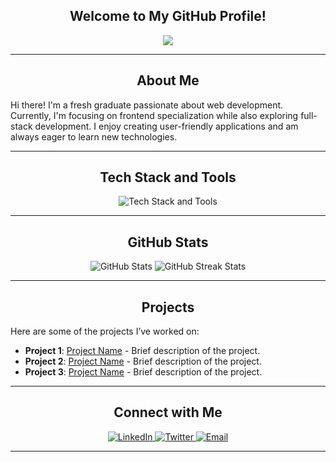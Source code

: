 ## <div align="center">Welcome to My GitHub Profile!</div>

<div align="center">
  <img src="https://readme-typing-svg.herokuapp.com?font=Roboto&color=%2336BCF7&size=24&center=true&vCenter=true&width=500&lines=Hello+there!+Welcome+to+my+profile!;I'm+an+enthusiastic+Developer.;I+love+coding+and+designing.">
</div>

---

## <div align="center">About Me</div>

Hi there! I'm a fresh graduate passionate about web development. Currently, I'm focusing on frontend specialization while also exploring full-stack development. I enjoy creating user-friendly applications and am always eager to learn new technologies.

---

## <div align="center">Tech Stack and Tools</div>

<div align="center">
  <img src="https://github-readme-tech-stack.vercel.app/api/cards?title=Tech+Stack+and+Tools&lineCount=3&width=510&bg=%23050F2C&badge=%23161B22&border=%2328c7ff&titleColor=%23009FEC&line1=react%2Creact%2C61DAFB%3Btailwindcss%2Ctailwind%2C06B6D4%3Bbootstrap%2Cbootstrap%2C7952B3%3Bhtml5%2Chtml%2CE34F26%3B&line2=css3%2Ccss%2C1572B6%3Bjavascript%2Cjavascript%2CF7DF1E%3Bcsharp%2Ccsharp%2C512BD4%3Bsqlite%2Csql%2C003B57%3B&line3=adobexd%2Cadobe+xd%2CFF61F6%3Bfigma%2Cfigma%2CF24E1E%3Badobephotoshop%2Cphotoshop%2C31A8FF%3Badobepremierepro%2CPremiere%2C9999FF%3B" alt="Tech Stack and Tools"/>
</div>

---

## <div align="center">GitHub Stats</div>

<div align="center">
  <img src="https://github-readme-stats.vercel.app/api?username=GCarido&show_icons=true&theme=algolia" alt="GitHub Stats"/>
  <img src="https://github-readme-streak-stats.herokuapp.com/?user=GCarido&theme=algolia" alt="GitHub Streak Stats"/>
</div>

---

## <div align="center">Projects</div>

Here are some of the projects I’ve worked on:

- **Project 1**: [Project Name](https://github.com/GCarido/project1) - Brief description of the project.
- **Project 2**: [Project Name](https://github.com/GCarido/project2) - Brief description of the project.
- **Project 3**: [Project Name](https://github.com/GCarido/project3) - Brief description of the project.

---

## <div align="center">Connect with Me</div>

<div align="center">
  <a href="https://www.linkedin.com/in/gerald-carido-7a1b17263/">
    <img src="https://img.shields.io/badge/LinkedIn-%230077B5.svg?style=for-the-badge&logo=linkedin&logoColor=white" alt="LinkedIn"/>
  </a>
  <a href="https://twitter.com/your-twitter-profile">
    <img src="https://img.shields.io/badge/Twitter-%231DA1F2.svg?style=for-the-badge&logo=twitter&logoColor=white" alt="Twitter"/>
  </a>
  <a href="mailto:geraldcastcarido@gmail.com">
    <img src="https://img.shields.io/badge/Email-D14836?style=for-the-badge&logo=gmail&logoColor=white" alt="Email"/>
  </a>
</div>

---
